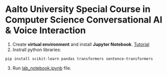 # Aalto University Special Course in Computer Science Conversational AI & Voice Interaction

1. Create **virtual environment** and install **Jupyter Notebook**. [Tutorial](https://anbasile.github.io/posts/2017-06-25-jupyter-venv/)
2. Instrall python libraries: 
```
pip install scikit-learn pandas transformers sentence-transformers
```
3. Run [lab_notebook.ipynb](lab_notebook.ipynb) file.